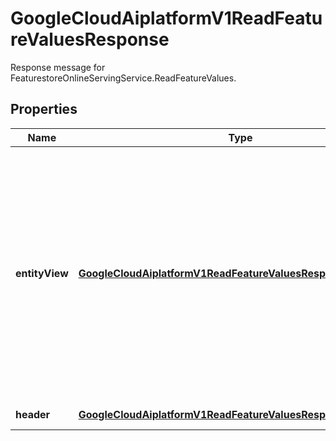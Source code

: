 

# GoogleCloudAiplatformV1ReadFeatureValuesResponse

Response message for FeaturestoreOnlineServingService.ReadFeatureValues.

## Properties

| Name | Type | Description | Notes |
|------------ | ------------- | ------------- | -------------|
|**entityView** | [**GoogleCloudAiplatformV1ReadFeatureValuesResponseEntityView**](GoogleCloudAiplatformV1ReadFeatureValuesResponseEntityView.md) | Entity view with Feature values. This may be the entity in the Featurestore if values for all Features were requested, or a projection of the entity in the Featurestore if values for only some Features were requested. |  [optional] |
|**header** | [**GoogleCloudAiplatformV1ReadFeatureValuesResponseHeader**](GoogleCloudAiplatformV1ReadFeatureValuesResponseHeader.md) | Response header. |  [optional] |



